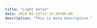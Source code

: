 ```yaml
---
title: "Light Verse"
date: 2019-05-12T12:14:34+06:00
description: "This is meta description."
---
```

